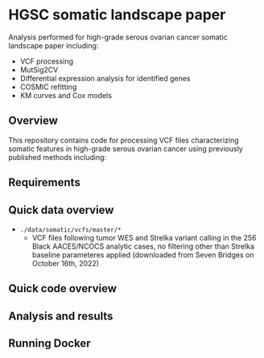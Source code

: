 # HGSC somatic landscape paper
Analysis performed for high-grade serous ovarian cancer somatic landscape paper including:
- VCF processing
- MutSig2CV
- Differential expression analysis for identified genes
- COSMIC refitting
- KM curves and Cox models

## Overview
This repository contains code for processing VCF files characterizing somatic features in high-grade serous ovarian cancer using previously published methods including:

## Requirements

## Quick data overview
* `./data/somatic/vcfs/master/*`
  * VCF files following tumor WES and Strelka variant calling in the 256 Black AACES/NCOCS analytic cases, no filtering other than Strelka baseline parameteres applied (downloaded from Seven Bridges on October 16th, 2022)
## Quick code overview

## Analysis and results

## Running Docker
